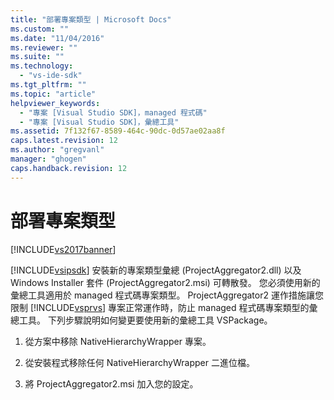 ```yaml
---
title: "部署專案類型 | Microsoft Docs"
ms.custom: ""
ms.date: "11/04/2016"
ms.reviewer: ""
ms.suite: ""
ms.technology: 
  - "vs-ide-sdk"
ms.tgt_pltfrm: ""
ms.topic: "article"
helpviewer_keywords: 
  - "專案 [Visual Studio SDK]，managed 程式碼"
  - "專案 [Visual Studio SDK]，彙總工具"
ms.assetid: 7f132f67-8589-464c-90dc-0d57ae02aa8f
caps.latest.revision: 12
ms.author: "gregvanl"
manager: "ghogen"
caps.handback.revision: 12
---
```

# 部署專案類型
[!INCLUDE[vs2017banner](../../code-quality/includes/vs2017banner.md)]

[!INCLUDE[vsipsdk](../../extensibility/includes/vsipsdk_md.md)] 安裝新的專案類型彙總 \(ProjectAggregator2.dll\) 以及 Windows Installer 套件 \(ProjectAggregator2.msi\) 可轉散發。 您必須使用新的彙總工具適用於 managed 程式碼專案類型。 ProjectAggregator2 運作措施讓您限制 [!INCLUDE[vsprvs](../../code-quality/includes/vsprvs_md.md)] 專案正常運作時，防止 managed 程式碼專案類型的彙總工具。 下列步驟說明如何變更要使用新的彙總工具 VSPackage。  
  
1.  從方案中移除 NativeHierarchyWrapper 專案。  
  
2.  從安裝程式移除任何 NativeHierarchyWrapper 二進位檔。  
  
3.  將 ProjectAggregator2.msi 加入您的設定。